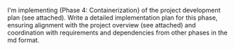 I'm implementing {Phase 4: Containerization} of the project development plan (see attached). Write a detailed implementation plan for this phase, ensuring alignment with the project overview (see attached) and coordination with requirements and dependencies from other phases in the md format.